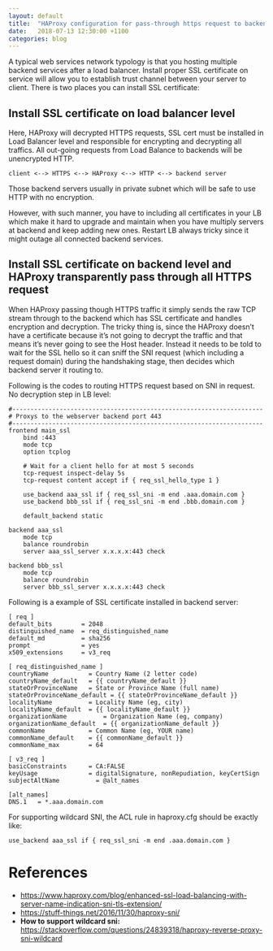 ```yaml
---
layout: default
title:  "HAProxy configuration for pass-through https request to backend"
date:   2018-07-13 12:30:00 +1100
categories: blog
---
```


A typical web services network typology is that you hosting multiple backend services after a load balancer. Install proper SSL certificate on service will allow you to establish trust channel between your server to client. There is two places you can install SSL certificate:

## Install SSL certificate on load balancer level
Here, HAProxy will decrypted HTTPS requests, SSL cert must be installed in Load Balancer level and responsible for encrypting and decrypting all traffics. All out-going requests from Load Balance to backends will be unencrypted HTTP.
```
client <--> HTTPS <--> HAProxy <--> HTTP <--> backend server
```
Those backend servers usually in private subnet which will be safe to use HTTP with no encryption.

However, with such manner, you have to including all certificates in your LB  which make it hard to upgrade and maintain when you have multiply servers at backend and keep adding new ones. Restart LB always tricky since it might outage all connected backend services.

## Install SSL certificate on backend level and HAProxy transparently pass through all HTTPS request
When HAProxy passing though HTTPS traffic it simply sends the raw TCP stream through to the backend which has SSL certificate and handles encryption and decryption. The tricky thing is, since the HAProxy doesn’t have a certificate because it’s not going to decrypt the traffic and that means it’s never going to see the Host header. Instead it needs to be told to wait for the SSL hello so it can sniff the SNI request (which including a request domain) during the handshaking stage, then decides which backend server it routing to. 

Following is the codes to routing HTTPS request based on SNI in request. No decryption step in LB level:

```
#---------------------------------------------------------------------
# Proxys to the webserver backend port 443
#---------------------------------------------------------------------
frontend main_ssl
    bind :443
    mode tcp
    option tcplog

    # Wait for a client hello for at most 5 seconds
    tcp-request inspect-delay 5s
    tcp-request content accept if { req_ssl_hello_type 1 }

    use_backend aaa_ssl if { req_ssl_sni -m end .aaa.domain.com }
    use_backend bbb_ssl if { req_ssl_sni -m end .bbb.domain.com }

    default_backend static

backend aaa_ssl
    mode tcp
    balance roundrobin
    server aaa_ssl_server x.x.x.x:443 check

backend bbb_ssl
    mode tcp
    balance roundrobin
    server bbb_ssl_server x.x.x.x:443 check
```

Following is a example of SSL certificate installed in backend server:
```
[ req ]
default_bits        = 2048
distinguished_name  = req_distinguished_name
default_md          = sha256
prompt              = yes
x509_extensions     = v3_req

[ req_distinguished_name ]
countryName           = Country Name (2 letter code)
countryName_default   = {{ countryName_default }}
stateOrProvinceName   = State or Province Name (full name)
stateOrProvinceName_default = {{ stateOrProvinceName_default }}
localityName          = Locality Name (eg, city)
localityName_default  = {{ localityName_default }}
organizationName          = Organization Name (eg, company)
organizationName_default  = {{ organizationName_default }}
commonName            = Common Name (eg, YOUR name)
commonName_default    = {{ commonName_default }}
commonName_max        = 64

[ v3_req ]
basicConstraints      = CA:FALSE
keyUsage              = digitalSignature, nonRepudiation, keyCertSign
subjectAltName          = @alt_names

[alt_names]
DNS.1   = *.aaa.domain.com

```

For supporting wildcard SNI, the ACL rule in haproxy.cfg should be exactly like:
```
use_backend aaa_ssl if { req_ssl_sni -m end .aaa.domain.com }
```


# References
- https://www.haproxy.com/blog/enhanced-ssl-load-balancing-with-server-name-indication-sni-tls-extension/
- https://stuff-things.net/2016/11/30/haproxy-sni/
- <b>How to support wildcard sni:</b> https://stackoverflow.com/questions/24839318/haproxy-reverse-proxy-sni-wildcard

